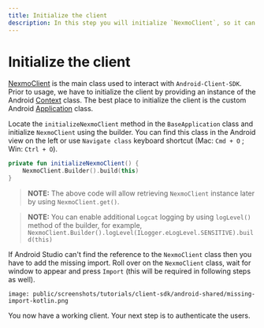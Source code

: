 ```yaml
---
title: Initialize the client
description: In this step you will initialize `NexmoClient`, so it can be used within the application.
---
```


# Initialize the client

[NexmoClient](https://developer.nexmo.com/sdk/stitch/android/com/nexmo/client/NexmoClient.html) is the main class used to interact with `Android-Client-SDK`. Prior to usage, we have to initialize the client by providing an instance of the Android [Context](https://developer.android.com/reference/android/content/Context) class. The best place to initialize the client is the custom Android [Application](https://developer.android.com/reference/android/app/Application) class.

Locate the `initializeNexmoClient` method in the `BaseApplication` class and initialize `NexmoClient` using the builder. You can find this class in the Android view on the left or use `Navigate class` keyboard shortcut (Mac: `Cmd + O` ; Win: `Ctrl + O`).

```kotlin
private fun initializeNexmoClient() {
    NexmoClient.Builder().build(this)
}
```

> **NOTE:** The above code will allow retrieving `NexmoClient` instance later by using `NexmoClient.get()`.

> **NOTE:** You can enable additional `Logcat` logging by using `logLevel()` method of the builder, for example, `NexmoClient.Builder().logLevel(ILogger.eLogLevel.SENSITIVE).build(this)`

If Android Studio can't find the reference to the `NexmoClient` class then you have to add the missing import. Roll over on the `NexmoClient` class, wait for window to appear and press `Import` (this will be required in following steps as well).

```screenshot
image: public/screenshots/tutorials/client-sdk/android-shared/missing-import-kotlin.png
```

You now have a working client. Your next step is to authenticate the users.
